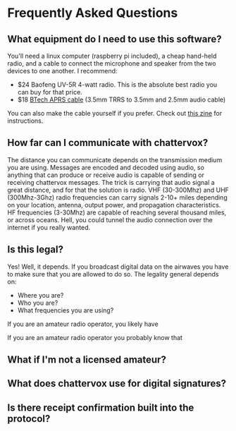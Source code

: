 # Frequently Asked Questions

## What equipment do I need to use this software?

You'll need a linux computer (raspberry pi included), a cheap hand-held radio, and a cable to connect the microphone and speaker from the two devices to one another. I recommend:

- $24 Baofeng UV-5R 4-watt radio. This is the absolute best radio you can buy for that price.
- $18 [BTech APRS cable](https://www.amazon.com/BTECH-APRS-K1-Interface-APRSDroid-Compatible/dp/B01LMIBAZW&keywords=btech+aprs+cable) (3.5mm TRRS to 3.5mm and 2.5mm audio cable)

You can also make the cable yourself if you prefer. Check out [this zine](https://books.vvvvvvaria.org/read/41/pdf) for instructions.

## How far can I communicate with chattervox?

The distance you can communicate depends on the transmission medium you are using. Messages are encoded and decoded using audio, so anything that can produce or receive audio is capable of sending or receiving chattervox messages. The trick is carrying that audio signal a great distance, and for that the solution is radio. VHF (30-300Mhz) and UHF (300Mhz-3Ghz) radio frequencies can carry signals 2-10+ miles depending on your location, antenna, output power, and propagation characteristics. HF frequencies (3-30Mhz) are capable of reaching several thousand miles, or across oceans. Hell, you could tunnel the audio connection over the internet if you really wanted. 

## Is this legal?

Yes! Well, it depends. If you broadcast digital data on the airwaves you have to make sure that you are allowed to do so. The legality general depends on:

- Where you are?
- Who you are?
- What frequencies you are using?

If you are an amateur radio operator, you likely have 

If you are an amateur radio operator you probably know that 

## What if I'm not a licensed amateur?

## What does chattervox use for digital signatures?

## Is there receipt confirmation built into the protocol?